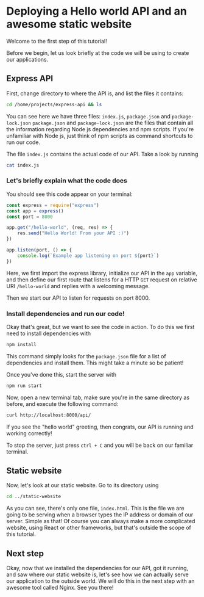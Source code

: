 # Deploying a Hello world API and an awesome static website

Welcome to the first step of this tutorial!

Before we begin, let us look briefly at the code we will be using to create our applications.

## Express API

First, change directory to where the API is, and list the files it contains:

```bash
cd /home/projects/express-api && ls
```

You can see here we have three files: `index.js`, `package.json` and `package-lock.json`
`package.json` and `package-lock.json` are the files that contain all the information regarding Node js dependencies and npm scripts. If you're unfamiliar with Node js, just think of npm scripts as command shortcuts to run our code.

The file `index.js` contains the actual code of our API. Take a look by running

```bash
cat index.js
```

### Let's briefly explain what the code does

You should see this code appear on your terminal:

```js
const express = require("express")
const app = express()
const port = 8000

app.get("/hello-world", (req, res) => {
	res.send("Hello World! From your API :)")
})

app.listen(port, () => {
	console.log(`Example app listening on port ${port}`)
})
```

Here, we first import the express library, initialize our API in the `app` variable, and then define our first route that listens for a HTTP `GET` request on relative URI `/hello-world` and replies with a welcoming message.

Then we start our API to listen for requests on port 8000.

### Install dependencies and run our code!

Okay that's great, but we want to see the code in action. To do this we first need to install dependencies with

```bash
npm install
```

This command simply looks for the `package.json` file for a list of dependencies and install them.
This might take a minute so be patient!

Once you've done this, start the server with

```bash
npm run start
```

Now, open a new terminal tab, make sure you're in the same directory as before, and execute the following command:

```bash
curl http://localhost:8000/api/
```

If you see the "hello world" greeting, then congrats, our API is running and working correctly!

To stop the server, just press `ctrl + C` and you will be back on our familiar terminal.

## Static website

Now, let's look at our static website. Go to its directory using

```bash
cd ../static-website
```

As you can see, there's only one file, `index.html`. This is the file we are going to be serving when a browser types the IP address or domain of our server. Simple as that! Of course you can always make a more complicated website, using React or other frameworks, but that's outside the scope of this tutorial.

## Next step

Okay, now that we installed the dependencies for our API, got it running, and saw where our static website is, let's see how we can actually serve our application to the outside world. We will do this in the next step with an awesome tool called Nginx. See you there!
